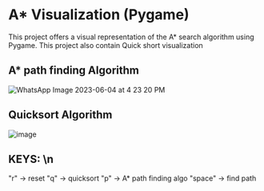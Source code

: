 # A* Visualization (Pygame)
This project offers a visual representation of the A* search algorithm using Pygame. This project also contain Quick short visualization

## A* path finding Algorithm
![WhatsApp Image 2023-06-04 at 4 23 20 PM](https://github.com/manohar135/A-Visualization-Pygame-/assets/83820994/0b9c835e-536c-4a03-86a0-badc6b99023d)

## Quicksort Algorithm
![image](https://github.com/manohar135/A-Visualization-Pygame-/assets/83820994/480bae00-0e6c-48ca-a1ad-cb5a2262e6b0)


## KEYS: \n
"r" ->  reset
"q" ->  quicksort
"p" ->  A* path finding algo
"space" -> find path
